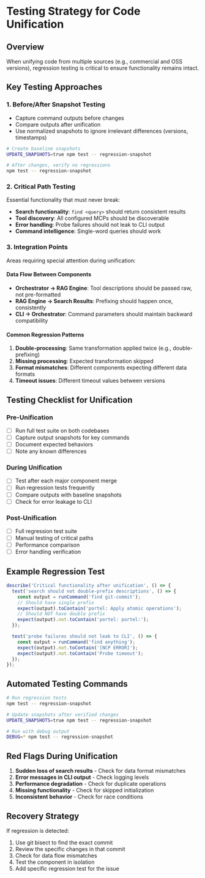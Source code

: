 # Testing Strategy for Code Unification

## Overview
When unifying code from multiple sources (e.g., commercial and OSS versions), regression testing is critical to ensure functionality remains intact.

## Key Testing Approaches

### 1. Before/After Snapshot Testing
- Capture command outputs before changes
- Compare outputs after unification
- Use normalized snapshots to ignore irrelevant differences (versions, timestamps)

```bash
# Create baseline snapshots
UPDATE_SNAPSHOTS=true npm test -- regression-snapshot

# After changes, verify no regressions
npm test -- regression-snapshot
```

### 2. Critical Path Testing
Essential functionality that must never break:
- **Search functionality**: `find <query>` should return consistent results
- **Tool discovery**: All configured MCPs should be discoverable
- **Error handling**: Probe failures should not leak to CLI output
- **Command intelligence**: Single-word queries should work

### 3. Integration Points
Areas requiring special attention during unification:

#### Data Flow Between Components
- **Orchestrator → RAG Engine**: Tool descriptions should be passed raw, not pre-formatted
- **RAG Engine → Search Results**: Prefixing should happen once, consistently
- **CLI → Orchestrator**: Command parameters should maintain backward compatibility

#### Common Regression Patterns
1. **Double-processing**: Same transformation applied twice (e.g., double-prefixing)
2. **Missing processing**: Expected transformation skipped
3. **Format mismatches**: Different components expecting different data formats
4. **Timeout issues**: Different timeout values between versions

## Testing Checklist for Unification

### Pre-Unification
- [ ] Run full test suite on both codebases
- [ ] Capture output snapshots for key commands
- [ ] Document expected behaviors
- [ ] Note any known differences

### During Unification
- [ ] Test after each major component merge
- [ ] Run regression tests frequently
- [ ] Compare outputs with baseline snapshots
- [ ] Check for error leakage to CLI

### Post-Unification
- [ ] Full regression test suite
- [ ] Manual testing of critical paths
- [ ] Performance comparison
- [ ] Error handling verification

## Example Regression Test

```typescript
describe('Critical functionality after unification', () => {
  test('search should not double-prefix descriptions', () => {
    const output = runCommand('find git-commit');
    // Should have single prefix
    expect(output).toContain('portel: Apply atomic operations');
    // Should NOT have double prefix
    expect(output).not.toContain('portel: portel:');
  });

  test('probe failures should not leak to CLI', () => {
    const output = runCommand('find anything');
    expect(output).not.toContain('[NCP ERROR]');
    expect(output).not.toContain('Probe timeout');
  });
});
```

## Automated Testing Commands

```bash
# Run regression tests
npm test -- regression-snapshot

# Update snapshots after verified changes
UPDATE_SNAPSHOTS=true npm test -- regression-snapshot

# Run with debug output
DEBUG=* npm test -- regression-snapshot
```

## Red Flags During Unification

1. **Sudden loss of search results** - Check for data format mismatches
2. **Error messages in CLI output** - Check logging levels
3. **Performance degradation** - Check for duplicate operations
4. **Missing functionality** - Check for skipped initialization
5. **Inconsistent behavior** - Check for race conditions

## Recovery Strategy

If regression is detected:
1. Use git bisect to find the exact commit
2. Review the specific changes in that commit
3. Check for data flow mismatches
4. Test the component in isolation
5. Add specific regression test for the issue